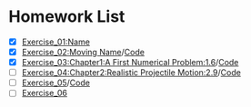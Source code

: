 
# Homework List
- [x] [Exercise_01:Name](https://github.com/MinnieWen/computational_physics_N2015301510014/blob/master/exercise_01.md)
- [x] [Exercise_02:Moving Name](http://note.youdao.com/noteshare?id=b131f900ef184183b8dd5818cd90e3fe)/[Code](http://note.youdao.com/noteshare?id=a4896196fbab68ccda7ca8a8d865ec69)
- [x] [Exercise_03:Chapter1:A First Numerical Problem:1.6](http://note.youdao.com/noteshare?id=c0ff48df3a627a612febd157999b9f7f)/[Code](http://note.youdao.com/noteshare?id=bcd0b54b9120ae09bee88e6eec50f9f3)
- [ ] [Exercise_04:Chapter2:Realistic Projectile Motion:2.9](http://note.youdao.com/noteshare?id=2ae7247f9ba8e7219f7246d36b3fa6cb)/[Code](http://note.youdao.com/noteshare?id=2e72bdc0949db0fd09e89e143fe0c279)
- [ ] [Exercise_05](https://note.youdao.com/web/#/file/recent/markdown/WEBb639efca6df78319a7081342a1c95c23/)/[Code](https://note.youdao.com/web/#/file/recent/markdown/WEB6e4656d96d16e9d041fe77d579fe382b/)
- [ ] [Exercise_06]()
